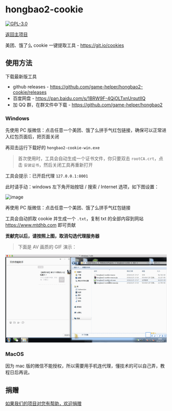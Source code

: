 # hongbao2-cookie

[![GPL-3.0](https://img.shields.io/badge/license-GPL--3.0-blue.svg)](LICENSE)

[返回主项目](https://github.com/game-helper/hongbao2)

美团、饿了么 cookie 一键提取工具 - https://git.io/cookies

## 使用方法

下载最新版工具

- github releases - https://github.com/game-helper/hongbao2-cookie/releases 
- 百度网盘 - https://pan.baidu.com/s/1BRW9F-4QjOLTxnUrqutIlQ
- 加 QQ 群，在群文件中下载 - https://github.com/game-helper/hongbao2

### Windows

先使用 PC 版微信：点击任意一个美团、饿了么拼手气红包链接，确保可以正常进入红包页面后，把页面关闭

再双击运行下载好的 `hongbao2-cookie-win.exe`

> 首次使用时，工具会自动生成一个证书文件，你只要双击 `rootCA.crt`，点击 `安装证书`，然后关闭工具再重新打开

工具会提示：已开启代理 `127.0.0.1:8001` 

此时请手动：windows 左下角开始按钮 / 搜索 / Internet 选项，如下图设置：

![image](https://user-images.githubusercontent.com/8413791/37874091-351496e2-305a-11e8-85bd-8c5827c5139b.png)

再使用 PC 版微信：点击任意一个美团、饿了么拼手气红包链接

工具会自动抓取 cookie 并生成一个 `.txt`，复制 txt 的全部内容到网站 https://www.mtdhb.com 即可贡献

**贡献完以后，请按照上图，取消勾选代理服务器**

> 下面是 AV 画质的 GIF 演示：

![demo.gif](demo.gif)

### MacOS

因为 mac 版的微信不能授权，所以需要用手机连代理，懂技术的可以自己弄，教程日后再说。

## 捐赠

[如果我们的项目对您有帮助，欢迎捐赠](https://github.com/game-helper/donate)

